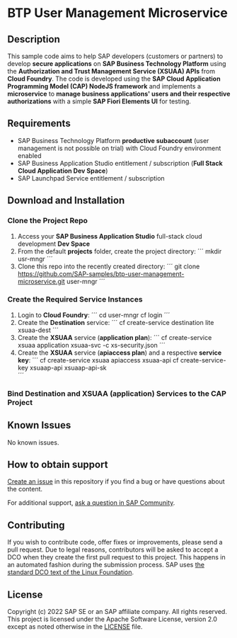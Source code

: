 # BTP User Management Microservice
<!--- Register repository https://api.reuse.software/register, then add REUSE badge:
[![REUSE status](https://api.reuse.software/badge/github.com/SAP-samples/REPO-NAME)](https://api.reuse.software/info/github.com/SAP-samples/REPO-NAME)
-->

## Description
This sample code aims to help SAP developers (customers or partners) to develop **secure applications** on **SAP Business Technology Platform** using the **Authorization and Trust Management Service (XSUAA) APIs** from **Cloud Foundry**. The code is developed using the **SAP Cloud Application Programming Model (CAP) NodeJS framework** and implements a **microservice** to **manage business applications' users and their respective authorizations** with a simple **SAP Fiori Elements UI** for testing.

## Requirements
- SAP Business Technology Platform **productive subaccount** (user management is not possible on trial) with Cloud Foundry environment enabled
- SAP Business Application Studio entitlement / subscription (**Full Stack Cloud Application Dev Space**)
- SAP Launchpad Service entitlement / subscription

## Download and Installation

### Clone the Project Repo
1. Access your **SAP Business Application Studio** full-stack cloud development **Dev Space**
2. From the default **projects** folder, create the project directory:
´´´
mkdir usr-mngr
´´´
3. Clone this repo into the recently created directory:
´´´
git clone https://github.com/SAP-samples/btp-user-management-microservice.git user-mngr
´´´

### Create the Required Service Instances
1. Login to **Cloud Foundry**:
´´´
cd user-mngr
cf login
´´´
2. Create the **Destination** service:
´´´
cf create-service destination lite xsuaa-dest
´´´
3. Create the **XSUAA** service (**application plan**):
´´´
cf create-service xsuaa application xsuaa-svc -c xs-security.json
´´´
4. Create the **XSUAA** service (**apiaccess plan**) and a respective **service key**:
´´´
cf create-service xsuaa apiaccess xsuaa-api
cf create-service-key xsuaap-api xsuaap-api-sk  
´´´

### Bind Destination and XSUAA (application) Services to the CAP Project




## Known Issues
No known issues.

## How to obtain support
[Create an issue](https://github.com/SAP-samples/<repository-name>/issues) in this repository if you find a bug or have questions about the content.
 
For additional support, [ask a question in SAP Community](https://answers.sap.com/questions/ask.html).

## Contributing
If you wish to contribute code, offer fixes or improvements, please send a pull request. Due to legal reasons, contributors will be asked to accept a DCO when they create the first pull request to this project. This happens in an automated fashion during the submission process. SAP uses [the standard DCO text of the Linux Foundation](https://developercertificate.org/).

## License
Copyright (c) 2022 SAP SE or an SAP affiliate company. All rights reserved. This project is licensed under the Apache Software License, version 2.0 except as noted otherwise in the [LICENSE](LICENSE) file.
